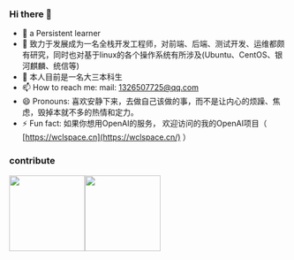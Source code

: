 ### Hi there 👋
 
- 🌱 a Persistent learner 
- 🤔 致力于发展成为一名全栈开发工程师，对前端、后端、测试开发、运维都颇有研究，同时也对基于linux的各个操作系统有所涉及(Ubuntu、CentOS、银河麒麟、统信等)
- 💬 本人目前是一名大三本科生
- 📫 How to reach me: mail: 1326507725@qq.com
- 😄 Pronouns: 喜欢安静下来，去做自己该做的事，而不是让内心的烦躁、焦虑，毁掉本就不多的热情和定力。
-  ⚡ Fun fact: 如果你想用OpenAI的服务， 欢迎访问的我的OpenAI项目（ [https://wclspace.cn](https://wclspace.cn/) ）
<!--
**Ray2310/Ray2310** is a ✨ _special_ ✨ repository because its `README.md` (this file) appears on your GitHub profile.

Here are some ideas to get you started:

- 🔭 I’m currently working on ...
- 🌱 I’m currently learning ...
- 👯 I’m looking to collaborate on ...
- 🤔 I’m looking for help with ...
- 💬 Ask me about ...
- 📫 How to reach me: ...
- 😄 Pronouns: ...
- ⚡ Fun fact: ...
-->
### contribute
<img align="" height="137px" src="https://github-readme-stats.vercel.app/api?username=Ray2310&hide_title=true&hide_border=true&show_icons=true&include_all_commits=true&line_height=21&bg_color=0,EC6C6C,FFD479,FFFC79,73FA79&theme=graywhite&locale=cn" /><img align="" height="137px" src="https://github-readme-stats.vercel.app/api/top-langs/?username=Ray2310&hide_title=true&hide_border=true&layout=compact&bg_color=0,73FA79,73FDFF,D783FF&theme=graywhite&locale=cn" />
